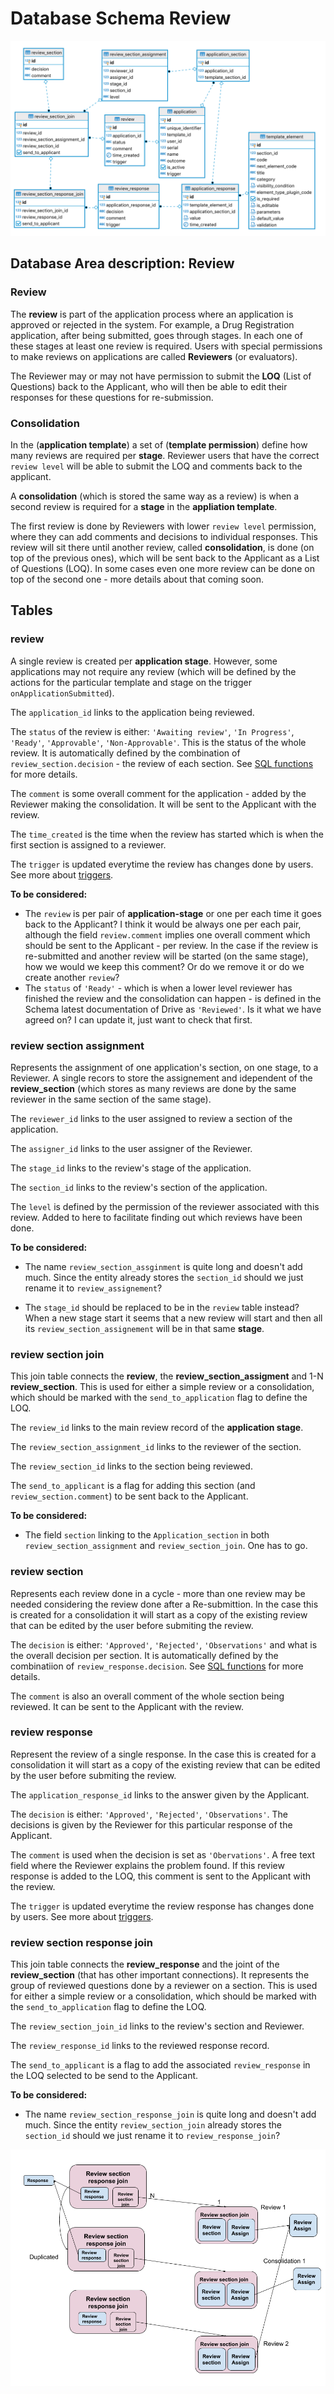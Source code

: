 # Database Schema Review

![Database Schema](images/database-schema-review.png)

## Database Area description: Review

### Review

The **review** is part of the application process where an application is approved or rejected in the system. For example, a Drug Registration application, after being submitted, goes through stages. In each one of these stages at least one review is required. Users with special permissions to make reviews on applications are called **Reviewers** (or evaluators).

The Reviewer may or may not have permission to submit the **LOQ** (List of Questions) back to the Applicant, who will then be able to edit their responses for these questions for re-submission.

### Consolidation

In the (**application template**) a set of (**template permission**) define how many reviews are required per **stage**. Reviewer users that have the correct `review level` will be able to submit the LOQ and comments back to the applicant.

A **consolidation** (which is stored the same way as a review) is when a second review is required for a **stage** in the **appliation template**.

The first review is done by Reviewers with lower `review level` permission, where they can add comments and decisions to individual responses. This review will sit there until another review, called **consolidation**, is done (on top of the previous ones), which will be sent back to the Applicant as a List of Questions (LOQ). In some cases even one more review can be done on top of the second one - more details about that coming soon.

## Tables

### review

A single review is created per **application stage**. However, some applications may not require any review (which will be defined by the actions for the particular template and stage on the trigger `onApplicationSubmitted`).

The `application_id` links to the application being reviewed.

The `status` of the review is either: `'Awaiting review'`, `'In Progress'`, `'Ready'`, `'Approvable'`, `'Non-Approvable'`. This is the status of the whole review. It is automatically defined by the combination of `review_section.decision` - the review of each section. See [SQL functions](Functions.md) for more details.

The `comment` is some overall comment for the application - added by the Reviewer making the consolidation. It will be sent to the Applicant with the review.

The `time_created` is the time when the review has started which is when the first section is assigned to a reviewer.

The `trigger` is updated everytime the review has changes done by users. See more about [triggers](Triggers-and-Actions.md).

**To be considered:**

- The `review` is per pair of **application-stage** or one per each time it goes back to the Applicant? I think it would be always one per each pair, although the field `review.comment` implies one overall comment which should be sent to the Applicant - per review. In the case if the review is re-submitted and another review will be started (on the same stage), how we would we keep this comment? Or do we remove it or do we create another `review`?
- The `status` of `'Ready'` - which is when a lower level reviewer has finished the review and the consolidation can happen - is defined in the Schema latest documentation of Drive as `'Reviewed'`. Is it what we have agreed on? I can update it, just want to check that first.

### review section assignment

Represents the assignment of one application's section, on one stage, to a Reviewer. A single recors to store the assignement and idependent of the **review_section** (which stores as many reviews are done by the same reviewer in the same section of the same stage).

The `reviewer_id` links to the user assigned to review a section of the application.

The `assigner_id` links to the user assigner of the Reviewer.

The `stage_id` links to the review's stage of the application.

The `section_id` links to the review's section of the application.

The `level` is defined by the permission of the reviewer associated with this review. Added to here to facilitate finding out which reviews have been done.

**To be considered:**

- The name `review_section_assginment` is quite long and doesn't add much. Since the entity already stores the `section_id` should we just rename it to `review_assignement`?

- The `stage_id` should be replaced to be in the `review` table instead? When a new stage start it seems that a new review will start and then all its `review_section_assignement` will be in that same **stage**.

### review section join

This join table connects the **review**, the **review_section_assigment** and 1-N **review_section**. This is used for either a simple review or a consolidation, which should be marked with the `send_to_application` flag to define the LOQ.

The `review_id` links to the main review record of the **application stage**.

The `review_section_assignment_id` links to the reviewer of the section.

The `review_section_id` links to the section being reviewed.

The `send_to_applicant` is a flag for adding this section (and `review_section.comment`) to be sent back to the Applicant.

**To be considered:**

- The field `section` linking to the `Application_section` in both `review_section_assignment` and `review_section_join`. One has to go.

### review section

Represents each review done in a cycle - more than one review may be needed considering the review done after a Re-submittion. In the case this is created for a consolidation it will start as a copy of the existing review that can be edited by the user before submiting the review.

The `decision` is either: `'Approved'`, `'Rejected'`, `'Observations'` and what is the overall decision per section. It is automatically defined by the combinatiion of `review_response.decision`. See [SQL functions](Functions.md) for more details.

The `comment` is also an overall comment of the whole section being reviewed. It can be sent to the Applicant with the review.

### review response

Represent the review of a single response. In the case this is created for a consolidation it will start as a copy of the existing review that can be edited by the user before submiting the review.

The `application_response_id` links to the answer given by the Applicant.

The `decision` is either: `'Approved'`, `'Rejected'`, `'Observations'`. The decisions is given by the Reviewer for this particular response of the Applicant.

The `comment` is used when the decision is set as `'Obervations'`. A free text field where the Reviewer explains the problem found. If this review response is added to the LOQ, this comment is sent to the Applicant with the review.

The `trigger` is updated everytime the review response has changes done by users. See more about [triggers](Triggers-and-Actions.md).

### review section response join

This join table connects the **review_response** and the joint of the **review_section** (that has other important connections). It represents the group of reviewed questions done by a reviewer on a section. This is used for either a simple review or a consolidation, which should be marked with the `send_to_application` flag to define the LOQ.

The `review_section_join_id` links to the review's section and Reviewer.

The `review_response_id` links to the reviewed response record.

The `send_to_applicant` is a flag to add the associated `review_response` in the LOQ selected to be send to the Applicant.

**To be considered:**

- The name `review_section_response_join` is quite long and doesn't add much. Since the entity `review_section_join` already stores the `section_id` should we just rename it to `review_response_join`?

![Review diagram](images/database-review-representation.png)
